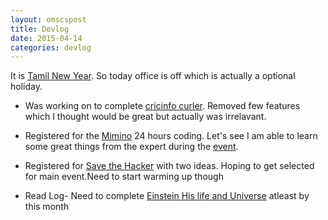 ```yaml
---
layout: omscspost
title: Devlog  
date: 2015-04-14
categories: devlog
---
```


It is [Tamil New Year](http://en.wikipedia.org/wiki/Puthandu). So today office is off which is actually a optional holiday.

* Was working on to complete [cricinfo curler](https://github.com/balaaagi/CricInfoCurler). Removed few features which I thought would be great but actually was irrelavant.
* Registered for the [Mimino](https://github.com/Mimino666) 24 hours coding. Let's see I am able to learn some great things from the expert during the [event](https://www.facebook.com/events/469361889882977).
* Registered for [Save the Hacker](http://www.savethehacker.com/) with two ideas. Hoping to get selected for main event.Need to start warming up though

* Read Log- Need to complete [Einstein His life and Universe](http://www.amazon.in/Einstein-Life-Universe-Walter-Isaacson/dp/1847390544?tag=googinhydr18418-21&kpid=1847390544&tag=googinkenshoo-21&ascsubtag=62ac0fb8-b32f-4448-cb95-0000061e01c1) atleast by this month
